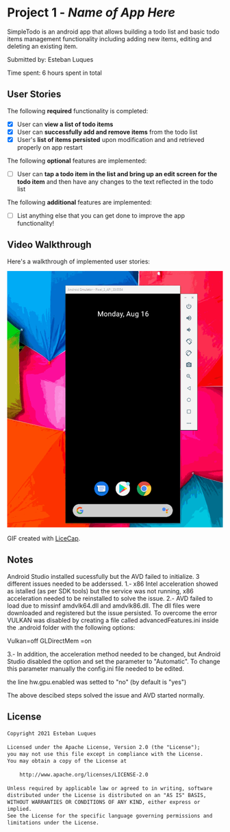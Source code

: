 # Project 1 - *Name of App Here*

SimpleTodo is an android app that allows building a todo list and basic todo items management functionality including adding new items, editing and deleting an existing item.

Submitted by: Esteban Luques

Time spent: 6 hours spent in total

## User Stories

The following **required** functionality is completed:

* [x] User can **view a list of todo items**
* [x] User can **successfully add and remove items** from the todo list
* [x] User's **list of items persisted** upon modification and and retrieved properly on app restart

The following **optional** features are implemented:

* [ ] User can **tap a todo item in the list and bring up an edit screen for the todo item** and then have any changes to the text reflected in the todo list

The following **additional** features are implemented:

* [ ] List anything else that you can get done to improve the app functionality!

## Video Walkthrough

Here's a walkthrough of implemented user stories:

<img src='https://github.com/HIPERION2021/Simpletodo-2/blob/master/simpletodo2.gif' title='Video Walkthrough' width='' alt='Video Walkthrough' />

GIF created with [LiceCap](http://www.cockos.com/licecap/).

## Notes

Android Studio installed sucessfully but the AVD failed to initialize. 3 different issues needed to be adderssed.
1.- x86 Intel acceleration showed as istalled (as per SDK tools) but the service was not running, x86 acceleration needed to be reinstalled to solve the issue.
2.- AVD failed to load due to missinf amdvlk64.dll and amdvlk86.dll. The dll files were downloaded and registered but the issue persisted. To overcome the 
error VULKAN was disabled by creating a file called advancedFeatures.ini inside the .android folder with the following options:

Vulkan=off
GLDirectMem =on

3.- In addition, the acceleration method needed to be changed, but Android Studio disabled the option and set the parameter to "Automatic". To change this parameter
manually the config.ini file needed to be edited.

the line hw.gpu.enabled was setted to "no" (by default is "yes")  

The above descibed steps solved the issue and AVD started normally.

## License

    Copyright 2021 Esteban Luques

    Licensed under the Apache License, Version 2.0 (the "License");
    you may not use this file except in compliance with the License.
    You may obtain a copy of the License at

        http://www.apache.org/licenses/LICENSE-2.0

    Unless required by applicable law or agreed to in writing, software
    distributed under the License is distributed on an "AS IS" BASIS,
    WITHOUT WARRANTIES OR CONDITIONS OF ANY KIND, either express or implied.
    See the License for the specific language governing permissions and
    limitations under the License.
